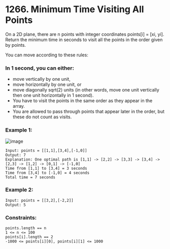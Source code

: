 # 1266. Minimum Time Visiting All Points

On a 2D plane, there are n points with integer coordinates points[i] = [xi, yi]. Return the minimum time in seconds to visit all the points in the order given by points.

You can move according to these rules:

### In 1 second, you can either:
- move vertically by one unit,
- move horizontally by one unit, or
- move diagonally sqrt(2) units (in other words, move one unit vertically then one unit horizontally in 1 second).
- You have to visit the points in the same order as they appear in the array.
- You are allowed to pass through points that appear later in the order, but these do not count as visits.
 

### Example 1:

![image](https://user-images.githubusercontent.com/38793933/174199509-6503d840-af40-470a-8800-3ab13ae1e284.png)

```
Input: points = [[1,1],[3,4],[-1,0]]
Output: 7
Explanation: One optimal path is [1,1] -> [2,2] -> [3,3] -> [3,4] -> [2,3] -> [1,2] -> [0,1] -> [-1,0]   
Time from [1,1] to [3,4] = 3 seconds 
Time from [3,4] to [-1,0] = 4 seconds
Total time = 7 seconds
```
### Example 2:
```
Input: points = [[3,2],[-2,2]]
Output: 5
```

### Constraints:
```
points.length == n
1 <= n <= 100
points[i].length == 2
-1000 <= points[i][0], points[i][1] <= 1000
```
